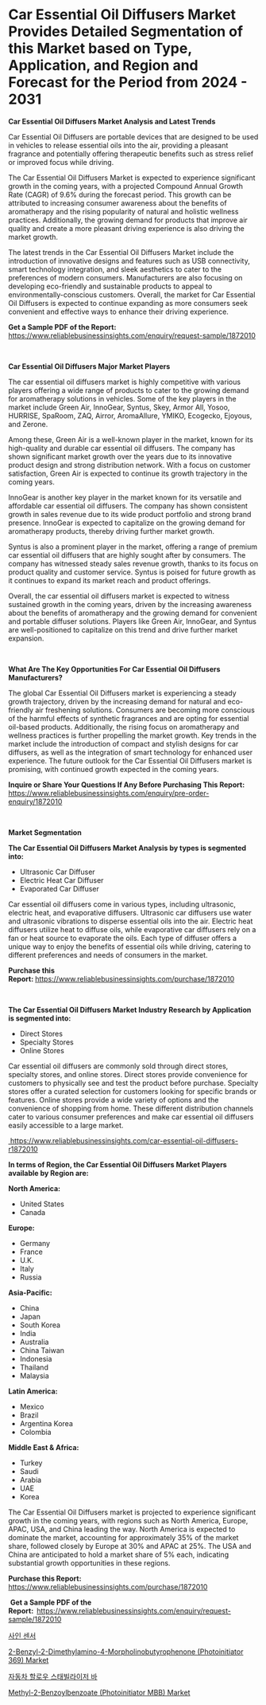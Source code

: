 <p><h1>Car Essential Oil Diffusers Market Provides Detailed Segmentation of this Market based on Type, Application, and Region and Forecast for the Period from 2024 - 2031</h1></p><p><strong>Car Essential Oil Diffusers Market Analysis and Latest Trends</strong></p>
<p><p>Car Essential Oil Diffusers are portable devices that are designed to be used in vehicles to release essential oils into the air, providing a pleasant fragrance and potentially offering therapeutic benefits such as stress relief or improved focus while driving.</p><p>The Car Essential Oil Diffusers Market is expected to experience significant growth in the coming years, with a projected Compound Annual Growth Rate (CAGR) of 9.6% during the forecast period. This growth can be attributed to increasing consumer awareness about the benefits of aromatherapy and the rising popularity of natural and holistic wellness practices. Additionally, the growing demand for products that improve air quality and create a more pleasant driving experience is also driving the market growth.</p><p>The latest trends in the Car Essential Oil Diffusers Market include the introduction of innovative designs and features such as USB connectivity, smart technology integration, and sleek aesthetics to cater to the preferences of modern consumers. Manufacturers are also focusing on developing eco-friendly and sustainable products to appeal to environmentally-conscious customers. Overall, the market for Car Essential Oil Diffusers is expected to continue expanding as more consumers seek convenient and effective ways to enhance their driving experience.</p></p>
<p><strong>Get a Sample PDF of the Report:&nbsp;</strong> <a href="https://www.reliablebusinessinsights.com/enquiry/request-sample/1872010">https://www.reliablebusinessinsights.com/enquiry/request-sample/1872010</a></p>
<p>&nbsp;</p>
<p><strong>Car Essential Oil Diffusers Major Market Players</strong></p>
<p><p>The car essential oil diffusers market is highly competitive with various players offering a wide range of products to cater to the growing demand for aromatherapy solutions in vehicles. Some of the key players in the market include Green Air, InnoGear, Syntus, Skey, Armor All, Yosoo, HURRISE, SpaRoom, ZAQ, Airror, AromaAllure, YMIKO, Ecogecko, Ejoyous, and Zerone.</p><p>Among these, Green Air is a well-known player in the market, known for its high-quality and durable car essential oil diffusers. The company has shown significant market growth over the years due to its innovative product design and strong distribution network. With a focus on customer satisfaction, Green Air is expected to continue its growth trajectory in the coming years.</p><p>InnoGear is another key player in the market known for its versatile and affordable car essential oil diffusers. The company has shown consistent growth in sales revenue due to its wide product portfolio and strong brand presence. InnoGear is expected to capitalize on the growing demand for aromatherapy products, thereby driving further market growth.</p><p>Syntus is also a prominent player in the market, offering a range of premium car essential oil diffusers that are highly sought after by consumers. The company has witnessed steady sales revenue growth, thanks to its focus on product quality and customer service. Syntus is poised for future growth as it continues to expand its market reach and product offerings.</p><p>Overall, the car essential oil diffusers market is expected to witness sustained growth in the coming years, driven by the increasing awareness about the benefits of aromatherapy and the growing demand for convenient and portable diffuser solutions. Players like Green Air, InnoGear, and Syntus are well-positioned to capitalize on this trend and drive further market expansion.</p></p>
<p>&nbsp;</p>
<p><strong>What Are The Key Opportunities For Car Essential Oil Diffusers Manufacturers?</strong></p>
<p><p>The global Car Essential Oil Diffusers market is experiencing a steady growth trajectory, driven by the increasing demand for natural and eco-friendly air freshening solutions. Consumers are becoming more conscious of the harmful effects of synthetic fragrances and are opting for essential oil-based products. Additionally, the rising focus on aromatherapy and wellness practices is further propelling the market growth. Key trends in the market include the introduction of compact and stylish designs for car diffusers, as well as the integration of smart technology for enhanced user experience. The future outlook for the Car Essential Oil Diffusers market is promising, with continued growth expected in the coming years.</p></p>
<p><strong>Inquire or Share Your Questions If Any Before Purchasing This Report:</strong> <a href="https://www.reliablebusinessinsights.com/enquiry/pre-order-enquiry/1872010">https://www.reliablebusinessinsights.com/enquiry/pre-order-enquiry/1872010</a></p>
<p>&nbsp;</p>
<p><strong>Market Segmentation</strong></p>
<p><strong>The Car Essential Oil Diffusers Market Analysis by types is segmented into:</strong></p>
<p><ul><li>Ultrasonic Car Diffuser</li><li>Electric Heat Car Diffuser</li><li>Evaporated Car Diffuser</li></ul></p>
<p><p>Car essential oil diffusers come in various types, including ultrasonic, electric heat, and evaporative diffusers. Ultrasonic car diffusers use water and ultrasonic vibrations to disperse essential oils into the air. Electric heat diffusers utilize heat to diffuse oils, while evaporative car diffusers rely on a fan or heat source to evaporate the oils. Each type of diffuser offers a unique way to enjoy the benefits of essential oils while driving, catering to different preferences and needs of consumers in the market.</p></p>
<p><strong>Purchase this Report:&nbsp;</strong><a href="https://www.reliablebusinessinsights.com/purchase/1872010">https://www.reliablebusinessinsights.com/purchase/1872010</a></p>
<p>&nbsp;</p>
<p><strong>The Car Essential Oil Diffusers Market Industry Research by Application is segmented into:</strong></p>
<p><ul><li>Direct Stores</li><li>Specialty Stores</li><li>Online Stores</li></ul></p>
<p><p>Car essential oil diffusers are commonly sold through direct stores, specialty stores, and online stores. Direct stores provide convenience for customers to physically see and test the product before purchase. Specialty stores offer a curated selection for customers looking for specific brands or features. Online stores provide a wide variety of options and the convenience of shopping from home. These different distribution channels cater to various consumer preferences and make car essential oil diffusers easily accessible to a large market.</p></p>
<p><a href="https://www.reliablebusinessinsights.com/car-essential-oil-diffusers-r1872010">&nbsp;https://www.reliablebusinessinsights.com/car-essential-oil-diffusers-r1872010</a></p>
<p><strong>In terms of Region, the Car Essential Oil Diffusers Market Players available by Region are:</strong></p>
<p>
    <p> <strong> North America: </strong>
        <ul>
            <li>United States</li>
            <li>Canada</li>
        </ul>
        </p> 
    <p> <strong> Europe: </strong>
        <ul>
            <li>Germany</li>
            <li>France</li>
            <li>U.K.</li>
            <li>Italy</li>
            <li>Russia</li>
        </ul>
        </p> 
    <p> <strong> Asia-Pacific: </strong>
        <ul>
            <li>China</li>
            <li>Japan</li>
            <li>South Korea</li>
            <li>India</li>
            <li>Australia</li>
            <li>China Taiwan</li>
            <li>Indonesia</li>
            <li>Thailand</li>
            <li>Malaysia</li>
        </ul>
        </p> 
    <p> <strong> Latin America: </strong>
        <ul>
            <li>Mexico</li>
            <li>Brazil</li>
            <li>Argentina Korea</li>
            <li>Colombia</li>
        </ul>
        </p> 
    <p> <strong> Middle East & Africa: </strong>
        <ul>
            <li>Turkey</li>
            <li>Saudi</li>
            <li>Arabia</li>
            <li>UAE</li>
            <li>Korea</li>
        </ul>
    </p>
    </p>
<p><p>The Car Essential Oil Diffusers market is projected to experience significant growth in the coming years, with regions such as North America, Europe, APAC, USA, and China leading the way. North America is expected to dominate the market, accounting for approximately 35% of the market share, followed closely by Europe at 30% and APAC at 25%. The USA and China are anticipated to hold a market share of 5% each, indicating substantial growth opportunities in these regions.</p></p>
<p><strong>Purchase this Report: </strong><a href="https://www.reliablebusinessinsights.com/purchase/1872010">https://www.reliablebusinessinsights.com/purchase/1872010</a></p>
<p>&nbsp;<strong>Get a Sample PDF of the Report:&nbsp;&nbsp;</strong><a href="https://www.reliablebusinessinsights.com/enquiry/request-sample/1872010">https://www.reliablebusinessinsights.com/enquiry/request-sample/1872010</a></p>
<p><strong></strong></p>
<p><p><a href="https://github.com/vskv4779xr1/Market-Research-Report-List-2/blob/main/2289949146787.md">사인 센서</a></p><p><a href="https://github.com/jsmusil/Market-Research-Report-List-3/blob/main/2-benzyl-2-dimethylamino-4-morpholinobutyrophenone-photoinitiator-369-market.md">2-Benzyl-2-Dimethylamino-4-Morpholinobutyrophenone (Photoinitiator 369) Market</a></p><p><a href="https://github.com/CliftonFisher9067/Market-Research-Report-List-2/blob/main/6978882146788.md">자동차 할로우 스태빌라이저 바</a></p><p><a href="https://github.com/yemakinde/Market-Research-Report-List-3/blob/main/methyl-2-benzoylbenzoate-photoinitiator-mbb-market.md">Methyl-2-Benzoylbenzoate (Photoinitiator MBB) Market</a></p></p>